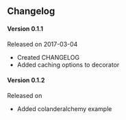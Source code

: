 ## Changelog

#### Version 0.1.1

Released on 2017-03-04

- Created CHANGELOG
- Added caching options to decorator

#### Version 0.1.2

Released on 

- Added colanderalchemy example